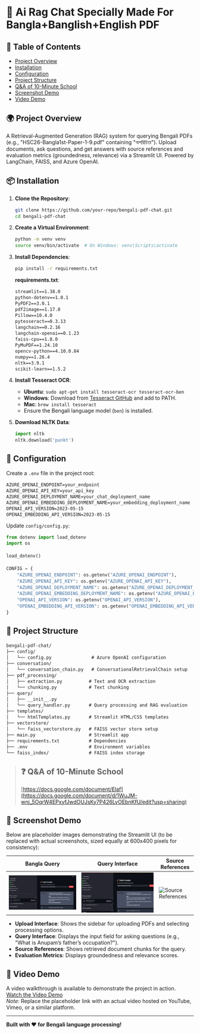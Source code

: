 # 🚀 Ai Rag Chat Specially Made For Bangla+Banglish+English PDF 

## 📖 Table of Contents
- [Project Overview](#project-overview)
- [Installation](#installation)
- [Configuration](#configuration)
- [Project Structure](#project-structure)
- [Q&A of 10-Minute School](#qa-of-10-minute-school)
- [Screenshot Demo](#screenshot-demo)
- [Video Demo](#video-demo)

## 🌍 Project Overview
A Retrieval-Augmented Generation (RAG) system for querying Bengali PDFs (e.g., "HSC26-Bangla1st-Paper-1-9.pdf" containing "অপরিচিতা"). Upload documents, ask questions, and get answers with source references and evaluation metrics (groundedness, relevance) via a Streamlit UI. Powered by LangChain, FAISS, and Azure OpenAI.

## 📦 Installation
1. **Clone the Repository**:
   ```bash
   git clone https://github.com/your-repo/bengali-pdf-chat.git
   cd bengali-pdf-chat
   ```

2. **Create a Virtual Environment**:
   ```bash
   python -m venv venv
   source venv/bin/activate  # On Windows: venv\Scripts\activate
   ```

3. **Install Dependencies**:
   ```bash
   pip install -r requirements.txt
   ```
   **requirements.txt**:
   ```
   streamlit==1.38.0
   python-dotenv==1.0.1
   PyPDF2==3.0.1
   pdf2image==1.17.0
   Pillow==10.4.0
   pytesseract==0.3.13
   langchain==0.2.16
   langchain-openai==0.1.23
   faiss-cpu==1.8.0
   PyMuPDF==1.24.10
   opencv-python==4.10.0.84
   numpy==1.26.4
   nltk==3.9.1
   scikit-learn==1.5.2
   ```

4. **Install Tesseract OCR**:
   - **Ubuntu**: `sudo apt-get install tesseract-ocr tesseract-ocr-ben`
   - **Windows**: Download from [Tesseract GitHub](https://github.com/UB-Mannheim/tesseract/wiki) and add to PATH.
   - **Mac**: `brew install tesseract`
   - Ensure the Bengali language model (`ben`) is installed.

5. **Download NLTK Data**:
   ```python
   import nltk
   nltk.download('punkt')
   ```

## 🔧 Configuration
Create a `.env` file in the project root:
```
AZURE_OPENAI_ENDPOINT=your_endpoint
AZURE_OPENAI_API_KEY=your_api_key
AZURE_OPENAI_DEPLOYMENT_NAME=your_chat_deployment_name
AZURE_OPENAI_EMBEDDING_DEPLOYMENT_NAME=your_embedding_deployment_name
OPENAI_API_VERSION=2023-05-15
OPENAI_EMBEDDING_API_VERSION=2023-05-15
```
Update `config/config.py`:
```python
from dotenv import load_dotenv
import os

load_dotenv()

CONFIG = {
    "AZURE_OPENAI_ENDPOINT": os.getenv("AZURE_OPENAI_ENDPOINT"),
    "AZURE_OPENAI_API_KEY": os.getenv("AZURE_OPENAI_API_KEY"),
    "AZURE_OPENAI_DEPLOYMENT_NAME": os.getenv("AZURE_OPENAI_DEPLOYMENT_NAME"),
    "AZURE_OPENAI_EMBEDDING_DEPLOYMENT_NAME": os.getenv("AZURE_OPENAI_EMBEDDING_DEPLOYMENT_NAME"),
    "OPENAI_API_VERSION": os.getenv("OPENAI_API_VERSION"),
    "OPENAI_EMBEDDING_API_VERSION": os.getenv("OPENAI_EMBEDDING_API_VERSION")
}
```

## 📂 Project Structure
```
bengali-pdf-chat/
├── config/
│   └── config.py               # Azure OpenAI configuration
├── conversation/
│   └── conversation_chain.py   # ConversationalRetrievalChain setup
├── pdf_processing/
│   ├── extraction.py          # Text and OCR extraction
│   └── chunking.py            # Text chunking
├── query/
│   ├── __init__.py
│   └── query_handler.py       # Query processing and RAG evaluation
├── templates/
│   └── htmlTemplates.py       # Streamlit HTML/CSS templates
├── vectorstore/
│   └── faiss_vectorstore.py   # FAISS vector store setup
├── main.py                    # Streamlit app
├── requirements.txt           # Dependencies
├── .env                       # Environment variables
└── faiss_index/               # FAISS index storage
```

> ## ❓ Q&A of 10-Minute School  
> [https://docs.google.com/document/Elaf](https://docs.google.com/document/d/1WuJM-wnj_5OqrW4EPxyfJwdOUJsKy7P426LvOEbnKfU/edit?usp=sharing)


## 📸 Screenshot Demo
Below are placeholder images demonstrating the Streamlit UI (to be replaced with actual screenshots, sized equally at 600x400 pixels for consistency):

| **Bangla Query** | **Query Interface** | **Source References** |
|----------------------|---------------------|-----------------------|
| ![Upload Interface](https://github.com/Elaf24/academic-rag-ai/blob/main/1.png?raw=true) | ![Query Interface](https://github.com/Elaf24/academic-rag-ai/blob/main/2.png?raw=true) | ![Source References](https://via.placeholder.com/600x400.png?text=Source+References) |

- **Upload Interface**: Shows the sidebar for uploading PDFs and selecting processing options.
- **Query Interface**: Displays the input field for asking questions (e.g., "What is Anupam’s father’s occupation?").
- **Source References**: Shows retrieved document chunks for the query.
- **Evaluation Metrics**: Displays groundedness and relevance scores.

## 🎥 Video Demo
A video walkthrough is available to demonstrate the project in action.  
[Watch the Video Demo](https://via.placeholder.com/video.mp4)  
*Note*: Replace the placeholder link with an actual video hosted on YouTube, Vimeo, or a similar platform.

---

**Built with ❤️ for Bengali language processing!**
